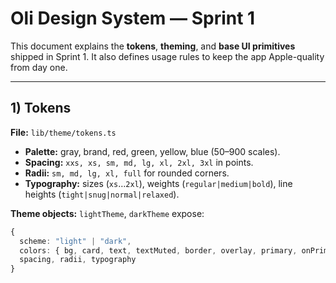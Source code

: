 # Oli Design System — Sprint 1

This document explains the **tokens**, **theming**, and **base UI primitives** shipped in Sprint 1. It also defines usage rules to keep the app Apple-quality from day one.

---

## 1) Tokens

**File:** `lib/theme/tokens.ts`

- **Palette:** gray, brand, red, green, yellow, blue (50–900 scales).
- **Spacing:** `xxs, xs, sm, md, lg, xl, 2xl, 3xl` in points.
- **Radii:** `sm, md, lg, xl, full` for rounded corners.
- **Typography:** sizes (`xs`…`2xl`), weights (`regular|medium|bold`), line heights (`tight|snug|normal|relaxed`).

**Theme objects:** `lightTheme`, `darkTheme` expose:
```ts
{
  scheme: "light" | "dark",
  colors: { bg, card, text, textMuted, border, overlay, primary, onPrimary, ... },
  spacing, radii, typography
}
